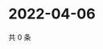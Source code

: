 # 2022-04-06

共 0 条

<!-- BEGIN WEIBO -->
<!-- 最后更新时间 Wed Apr 06 2022 21:27:17 GMT+0800 (China Standard Time) -->

<!-- END WEIBO -->
